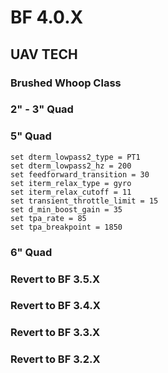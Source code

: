 # BF 4.0.X

## UAV TECH
### Brushed Whoop Class

### 2" - 3" Quad

### 5" Quad
```
set dterm_lowpass2_type = PT1
set dterm_lowpass2_hz = 200
set feedforward_transition = 30
set iterm_relax_type = gyro
set iterm_relax_cutoff = 11
set transient_throttle_limit = 15
set d_min_boost_gain = 35
set tpa_rate = 85
set tpa_breakpoint = 1850
```
### 6" Quad

### Revert to BF 3.5.X

### Revert to BF 3.4.X

### Revert to BF 3.3.X

### Revert to BF 3.2.X